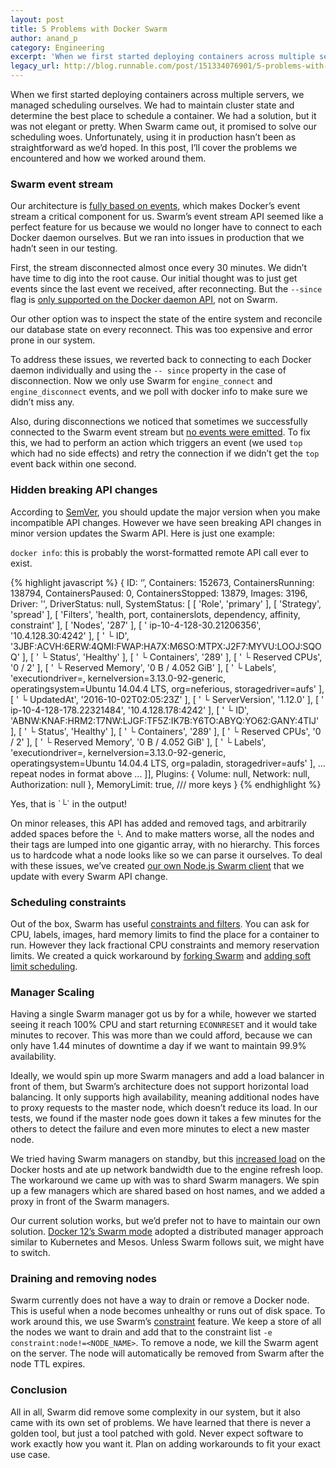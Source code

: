 ```yaml
---
layout: post
title: 5 Problems with Docker Swarm
author: anand_p
category: Engineering
excerpt: 'When we first started deploying containers across multiple servers, we managed scheduling ourselves. We had to maintain cluster state and determine the best place to schedule a container. We had a solution, but it was not elegant or pretty. When Swarm came out, it promised to solve our scheduling woes. Unfortunately, using it in production hasn’t been as straightforward as we’d hoped. In this post, I’ll cover the problems we encountered and how we worked around them.'
legacy_url: http://blog.runnable.com/post/151334076901/5-problems-with-docker-swarm
---
```


When we first started deploying containers across multiple servers, we managed scheduling ourselves. We had to maintain cluster state and determine the best place to schedule a container. We had a solution, but it was not elegant or pretty. When Swarm came out, it promised to solve our scheduling woes. Unfortunately, using it in production hasn’t been as straightforward as we’d hoped. In this post, I’ll cover the problems we encountered and how we worked around them.

### Swarm event stream

Our architecture is [fully based on events](/blog/event-driven-microservices-using-rabbitmq), which makes Docker’s event stream a critical component for us. Swarm’s event stream API seemed like a perfect feature for us because we would no longer have to connect to each Docker daemon ourselves. But we ran into issues in production that we hadn’t seen in our testing.

First, the stream disconnected almost once every 30 minutes. We didn’t have time to dig into the root cause. Our initial thought was to just get events since the last event we received, after reconnecting. But the `--since` flag is [only supported on the Docker daemon API](https://github.com/docker/swarm/issues/1203), not on Swarm.

Our other option was to inspect the state of the entire system and reconcile our database state on every reconnect. This was too expensive and error prone in our system.

To address these issues, we reverted back to connecting to each Docker daemon individually and using the `-- since` property in the case of disconnection. Now we only use Swarm for `engine_connect` and `engine_disconnect` events, and we poll with docker info to make sure we didn’t miss any.

Also, during disconnections we noticed that sometimes we successfully connected to the Swarm event stream but [no events were emitted](https://github.com/docker/swarm/issues/2309). To fix this, we had to perform an action which triggers an event (we used `top` which had no side effects) and retry the connection if we didn’t get the `top` event back within one second.

### Hidden breaking API changes

According to [SemVer](http://semver.org/), you should update the major version when you make incompatible API changes. However we have seen breaking API changes in minor version updates the Swarm API. Here is just one example:

`docker info`: this is probably the worst-formatted remote API call ever to exist.

{% highlight javascript %}
{ ID: ‘’,
  Containers: 152673,
  ContainersRunning: 138794,
  ContainersPaused: 0,
  ContainersStopped: 13879,
  Images: 3196,
  Driver: '',
  DriverStatus: null,
  SystemStatus:
   [ [ 'Role', 'primary' ],
     [ 'Strategy', 'spread' ],
     [ 'Filters',
       'health, port, containerslots, dependency, affinity, constraint' ],
     [ 'Nodes', '287' ],
     [ ' ip-10-4-128-30.21206356', '10.4.128.30:4242' ],
     [ '  └ ID',
       '3JBF:ACVH:6ERW:4QMI:FWAP:HA7X:M6SO:MTPX:J2F7:MYVU:LOOJ:SQOQ' ],
     [ '  └ Status', 'Healthy' ],
     [ '  └ Containers', '289' ],
     [ '  └ Reserved CPUs', '0 / 2' ],
     [ '  └ Reserved Memory', '0 B / 4.052 GiB' ],
     [ '  └ Labels',
       'executiondriver=, kernelversion=3.13.0-92-generic, operatingsystem=Ubuntu 14.04.4 LTS, org=neferious, storagedriver=aufs' ],
     [ '  └ UpdatedAt', '2016-10-02T02:05:23Z' ],
     [ '  └ ServerVersion', '1.12.0' ],
     [ ' ip-10-4-128-178.22321484', '10.4.128.178:4242' ],
     [ '  └ ID',
       'ABNW:KNAF:HRM2:T7NW:LJGF:TF5Z:IK7B:Y6TO:ABYQ:YO62:GANY:4TIJ' ],
     [ '  └ Status', 'Healthy' ],
     [ '  └ Containers', '289' ],
     [ '  └ Reserved CPUs', '0 / 2' ],
     [ '  └ Reserved Memory', '0 B / 4.052 GiB' ],
     [ '  └ Labels',
       'executiondriver=, kernelversion=3.13.0-92-generic, operatingsystem=Ubuntu 14.04.4 LTS, org=paladin, storagedriver=aufs' ],
… repeat nodes in format above ...
]],
  Plugins: { Volume: null, Network: null, Authorization: null },
  MemoryLimit: true,
/// more keys
}
{% endhighlight %}

<p class="small text-center text-gray caption">Yes, that is `└` in the output!</p>

On minor releases, this API has added and removed tags, and arbitrarily added spaces before the `└`. And to make matters worse, all the nodes and their tags are lumped into one gigantic array, with no hierarchy. This forces us to hardcode what a node looks like so we can parse it ourselves. To deal with these issues, we’ve created [our own Node.js Swarm client](https://github.com/Runnable/swarmerode) that we update with every Swarm API change.

### Scheduling constraints

Out of the box, Swarm has useful [constraints and filters](https://docs.docker.com/swarm/scheduler/filter/#/swarm-filters). You can ask for CPU, labels, images, hard memory limits to find the place for a container to run. However they lack fractional CPU constraints and memory reservation limits. We created a quick workaround by [forking Swarm](https://github.com/CodeNow/swarm) and [adding soft limit scheduling](/blog/cost-efficient-container-scheduling-with-docker).

### Manager Scaling

Having a single Swarm manager got us by for a while, however we started seeing it reach 100% CPU and start returning `ECONNRESET` and it would take minutes to recover. This was more than we could afford, because we can only have 1.44 minutes of downtime a day if we want to maintain 99.9% availability.

Ideally, we would spin up more Swarm managers and add a load balancer in front of them, but Swarm’s architecture does not support horizontal load balancing. It only supports high availability, meaning additional nodes have to proxy requests to the master node, which doesn’t reduce its load. In our tests, we found if the master node goes down it takes a few minutes for the others to detect the failure and even more minutes to elect a new master node.

We tried having Swarm managers on standby, but this [increased load](https://github.com/docker/swarm/issues/1752) on the Docker hosts and ate up network bandwidth due to the engine refresh loop. The workaround we came up with was to shard Swarm managers. We spin up a few managers which are shared based on host names, and we added a proxy in front of the Swarm managers.

Our current solution works, but we’d prefer not to have to maintain our own solution. [Docker 12’s Swarm mode](https://docs.docker.com/engine/swarm/) adopted a distributed manager approach similar to Kubernetes and Mesos. Unless Swarm follows suit, we might have to switch.

### Draining and removing nodes

Swarm currently does not have a way to drain or remove a Docker node. This is useful when a node becomes unhealthy or runs out of disk space. To work around this, we use Swarm’s [constraint](https://docs.docker.com/swarm/scheduler/filter/#/use-a-constraint-filter) feature. We keep a store of all the nodes we want to drain and add that to the constraint list `-e constraint:node!=<NODE_NAME>`. To remove a node, we kill the Swarm agent on the server. The node will automatically be removed from Swarm after the node TTL expires.

### Conclusion

All in all, Swarm did remove some complexity in our system, but it also came with its own set of problems. We have learned that there is never a golden tool, but just a tool patched with gold. Never expect software to work exactly how you want it. Plan on adding workarounds to fit your exact use case.

